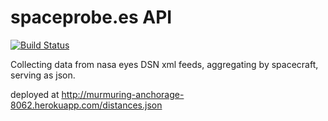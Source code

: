 # spaceprobe.es API

[![Build Status](https://travis-ci.org/spacehackers/api.spaceprob.es.svg)](https://travis-ci.org/spacehackers/api.spaceprob.es)


Collecting data from nasa eyes DSN xml feeds, aggregating by spacecraft, serving as json.

deployed at http://murmuring-anchorage-8062.herokuapp.com/distances.json
